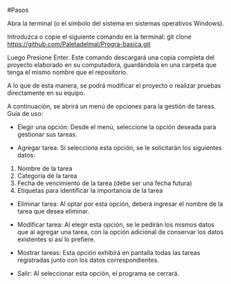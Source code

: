 #Pasos 

Abra la terminal (o el símbolo del sistema en sistemas operativos Windows).

Introduzca o copie el siguiente comando en la terminal:
git clone https://github.com/Paletadelmal/Progra-basica.git

Luego Presione Enter. Este comando descargará una copia completa del proyecto elaborado en su computadora, guardándola en una carpeta que tenga el mismo nombre que el repositorio.

A lo que de esta manera, se podrá modificar el proyecto o realizar pruebas directamente en su equipo.

A continuación, se abrirá un menú de opciones para la gestión de tareas. Guía de uso:

- Elegir una opción: Desde el menú, seleccione la opción deseada para gestionar sus tareas.

- Agregar tarea: Si selecciona esta opción, se le solicitarán los siguientes datos:

1. Nombre de la tarea
2. Categoría de la tarea
3. Fecha de vencimiento de la tarea (debe ser una fecha futura)
4. Etiquetas para identificar la importancia de la tarea

- Eliminar tarea: Al optar por esta opción, deberá ingresar el nombre de la tarea que desea eliminar.

- Modificar tarea: Al elegir esta opción, se le pedirán los mismos datos que al agregar una tarea, con la opción adicional de conservar los datos existentes si así lo prefiere.

- Mostrar tareas: Esta opción exhibirá en pantalla todas las tareas registradas junto con los datos correspondientes.

- Salir: Al seleccionar esta opción, el programa se cerrará.